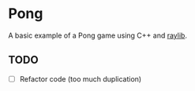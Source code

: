 # Pong

A basic example of a Pong game using C++ and [raylib](https://www.raylib.com/).

## TODO
- [ ] Refactor code (too much duplication)